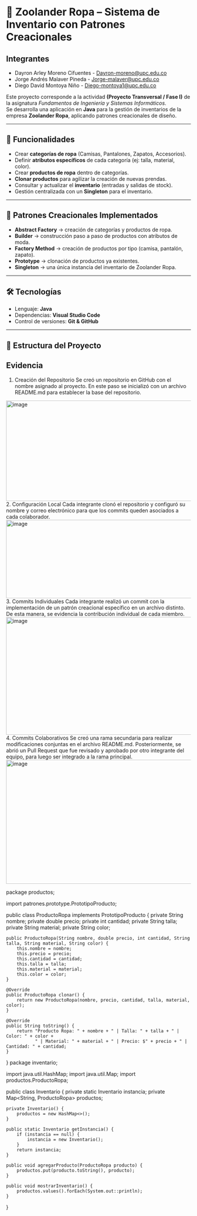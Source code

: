 # 🧵 Zoolander Ropa – Sistema de Inventario con Patrones Creacionales

## Integrantes
- Dayron Arley Moreno Cifuentes - Dayron-moreno@upc.edu.co
- Jorge Andrés Malaver Pineda - Jorge-malaver@upc.edu.co
- Diego David Montoya Niño  - Diego-montoya1@upc.edu.co

Este proyecto corresponde a la actividad **(Proyecto Transversal / Fase I)** de la asignatura *Fundamentos de Ingeniería y Sistemas Informáticos*.  
Se desarrolla una aplicación en **Java** para la gestión de inventarios de la empresa **Zoolander Ropa**, aplicando patrones creacionales de diseño.

---

## 🚀 Funcionalidades
- Crear **categorías de ropa** (Camisas, Pantalones, Zapatos, Accesorios).
- Definir **atributos específicos** de cada categoría (ej: talla, material, color).
- Crear **productos de ropa** dentro de categorías.
- **Clonar productos** para agilizar la creación de nuevas prendas.
- Consultar y actualizar el **inventario** (entradas y salidas de stock).
- Gestión centralizada con un **Singleton** para el inventario.

---

## 📌 Patrones Creacionales Implementados
- **Abstract Factory** → creación de categorías y productos de ropa.  
- **Builder** → construcción paso a paso de productos con atributos de moda.  
- **Factory Method** → creación de productos por tipo (camisa, pantalón, zapato).  
- **Prototype** → clonación de productos ya existentes.  
- **Singleton** → una única instancia del inventario de Zoolander Ropa.  

---

## 🛠️ Tecnologías
- Lenguaje: **Java**
- Dependencias: **Visual Studio Code** 
- Control de versiones:  **Git & GitHub**  

---

## 📂 Estructura del Proyecto


## Evidencia
1. Creación del Repositorio
Se creó un repositorio en GitHub con el nombre asignado al proyecto. En este paso se inicializó con un archivo README.md para establecer la base del repositorio.
<img width="900" height="273" alt="image" src="https://github.com/user-attachments/assets/2091e66b-d3e1-42fa-901f-a9030120cfbe" />
2. Configuración Local
Cada integrante clonó el repositorio y configuró su nombre y correo electrónico para que los commits queden asociados a cada colaborador.
<img width="985" height="213" alt="image" src="https://github.com/user-attachments/assets/a1edabe6-d740-4066-833f-7d0f779fe12f" />
3. Commits Individuales
Cada integrante realizó un commit con la implementación de un patrón creacional específico en un archivo distinto. De esta manera, se evidencia la contribución individual de cada miembro.
<img width="534" height="320" alt="image" src="https://github.com/user-attachments/assets/e742c5fa-10aa-4db0-8112-b7882c58e68e" />
4. Commits Colaborativos
Se creó una rama secundaria para realizar modificaciones conjuntas en el archivo README.md. Posteriormente, se abrió un Pull Request que fue revisado y aprobado por otro integrante del equipo, para luego ser integrado a la rama principal. 
<img width="770" height="337" alt="image" src="https://github.com/user-attachments/assets/2734ba56-c377-4ab7-b09d-858bb63f60d3" />

package productos;

import patrones.prototype.PrototipoProducto;

public class ProductoRopa implements PrototipoProducto {
    private String nombre;
    private double precio;
    private int cantidad;
    private String talla;
    private String material;
    private String color;

    public ProductoRopa(String nombre, double precio, int cantidad, String talla, String material, String color) {
        this.nombre = nombre;
        this.precio = precio;
        this.cantidad = cantidad;
        this.talla = talla;
        this.material = material;
        this.color = color;
    }

    @Override
    public ProductoRopa clonar() {
        return new ProductoRopa(nombre, precio, cantidad, talla, material, color);
    }

    @Override
    public String toString() {
        return "Producto Ropa: " + nombre + " | Talla: " + talla + " | Color: " + color +
               " | Material: " + material + " | Precio: $" + precio + " | Cantidad: " + cantidad;
    }
}
package inventario;

import java.util.HashMap;
import java.util.Map;
import productos.ProductoRopa;

public class Inventario {
    private static Inventario instancia;
    private Map<String, ProductoRopa> productos;

    private Inventario() {
        productos = new HashMap<>();
    }

    public static Inventario getInstancia() {
        if (instancia == null) {
            instancia = new Inventario();
        }
        return instancia;
    }

    public void agregarProducto(ProductoRopa producto) {
        productos.put(producto.toString(), producto);
    }

    public void mostrarInventario() {
        productos.values().forEach(System.out::println);
    }
}







